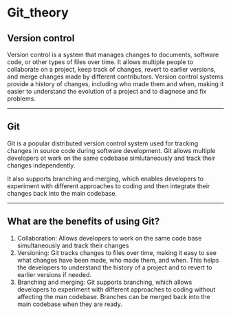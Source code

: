 # Git_theory

## Version control 

Version control is a system that manages changes to documents, software code, or other types of files over time. It allows multiple people to collaborate on a project, keep track of changes, revert to earlier versions, and merge changes made by different contributors. Version control systems provide a history of changes, including who made them and when, making it easier to understand the evolution of a project and to diagnose and fix problems. 

---

## Git

Git is a popular distributed version control system used for tracking changes in source code during software development. 
Git allows multiple developers ot work on the same codebase simlutaneously and track their changes independently.

It also supports branching and merging, which enables developers to experiment with different approaches to coding and then integrate their changes back into the main codebase.


--- 

## What are the benefits of using Git?

1. Collaboration: Allows developers to work on the same code base simultaneously and track their changes
2. Versioning: Git tracks changes to files over time, making it easy to see what changes have been made, who made them, and when. This helps the developers to understand the history of a project and to revert to earlier versions if needed.
3. Branching and merging: Git supports branching, which allows developers to experiment with different approaches to coding without affecting the man codebase. Branches can be merged back into the main codebase when they are ready. 
